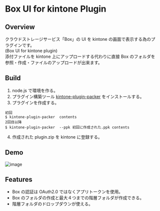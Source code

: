 ﻿# Box UI for kintone Plugin
## Overview
クラウドストレージサービス「Box」の UI を kintone の画面で表示する為のプラグインです。  
(Box UI for kintone plugin)  
添付ファイルを kintone 上にアップロードする代わりに直接 Box のフォルダを参照・作成・ファイルのアップロードが出来ます。  
## Build
1. node.js で環境を作る。
2. プラグイン構築ツール
[kintone-plugin-packer](https://github.com/kintone/js-sdk/tree/master/packages/plugin-packer)
をインストールする。
3. プラグインを作成する。
```
初回
$ kintone-plugin-packer  contents
2回目以降
$ kintone-plugin-packer  --ppk 初回に作成された.ppk contents

```
4. 作成された plugin.zip を kintone に登録する。
## Demo
![image](https://user-images.githubusercontent.com/58966019/162155281-7467bc08-a4b9-42ab-8b66-e22f56224005.png)
## Features
- Box の認証は OAuth2.0 ではなくアプリトークンを使用。
- Box のフォルダの作成と最大４つまでの階層フォルダが作成できる。
- 階層フォルダのドロップダウンが使える。
 
